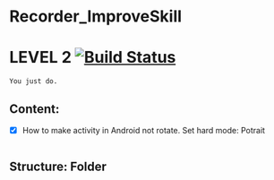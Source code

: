 # Recorder_ImproveSkill
# LEVEL 2 [![Build Status](https://travis-ci.org/nomensa/jquery.hide-show.svg)](https://travis-ci.org/nomensa/jquery.hide-show.svg?branch=master)

   ```You just do.```
  
## Content:
- [x] How to make activity in Android not rotate. Set hard mode: Potrait
```java

```
## Structure: Folder




